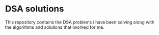 # DSA solutions
 This repository contains the DSA problems i have been solving along with the algorithms and solutions that iworked for me.
